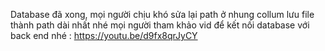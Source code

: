 Database đã xong, mọi người chịu khó sửa lại path ở nhung collum lưu file thành path dài nhất nhé
mọi người tham khảo vid để kết nối database với back end nhé : https://youtu.be/d9fx8qrJyCY
